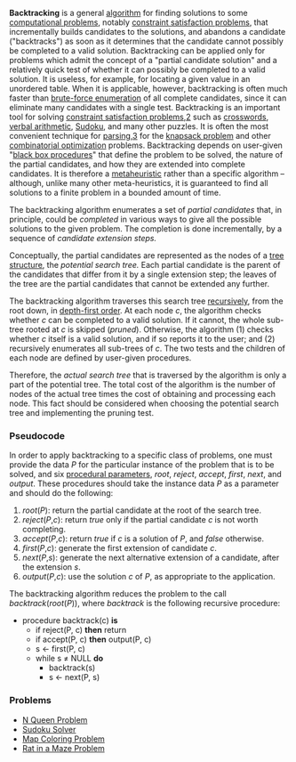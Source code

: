 **Backtracking** is a general [algorithm](https://en.wikipedia.org/wiki/Algorithm "Algorithm") for finding solutions to some [computational problems](https://en.wikipedia.org/wiki/Computational_problem "Computational problem"), notably [constraint satisfaction problems](https://en.wikipedia.org/wiki/Constraint_satisfaction_problem "Constraint satisfaction problem"), that incrementally builds candidates to the solutions, and abandons a candidate ("backtracks") as soon as it determines that the candidate cannot possibly be completed to a valid solution.
Backtracking can be applied only for problems which admit the concept of a "partial candidate solution" and a relatively quick test of whether it can possibly be completed to a valid solution. It is useless, for example, for locating a given value in an unordered table. When it is applicable, however, backtracking is often much faster than [brute-force enumeration](https://en.wikipedia.org/wiki/Brute-force_search "Brute-force search") of all complete candidates, since it can eliminate many candidates with a single test.
Backtracking is an important tool for solving [constraint satisfaction problems](https://en.wikipedia.org/wiki/Constraint_satisfaction_problem "Constraint satisfaction problem"),[2](https://en.wikipedia.org/wiki/Backtracking#cite_note-BiereHeule2009-2) such as [crosswords](https://en.wikipedia.org/wiki/Crosswords "Crosswords"), [verbal arithmetic](https://en.wikipedia.org/wiki/Verbal_arithmetic "Verbal arithmetic"), [Sudoku](https://en.wikipedia.org/wiki/Algorithmics_of_sudoku "Algorithmics of sudoku"), and many other puzzles. It is often the most convenient technique for [parsing](https://en.wikipedia.org/wiki/Parsing "Parsing"),[3](https://en.wikipedia.org/wiki/Backtracking#cite_note-Watson2017-3) for the [knapsack problem](https://en.wikipedia.org/wiki/Knapsack_problem "Knapsack problem") and other [combinatorial optimization](https://en.wikipedia.org/wiki/Combinatorial_optimization "Combinatorial optimization") problems.
Backtracking depends on user-given "[black box procedures](https://en.wikipedia.org/wiki/Procedural_parameter "Procedural parameter")" that define the problem to be solved, the nature of the partial candidates, and how they are extended into complete candidates. It is therefore a [metaheuristic](https://en.wikipedia.org/wiki/Metaheuristic "Metaheuristic") rather than a specific algorithm – although, unlike many other meta-heuristics, it is guaranteed to find all solutions to a finite problem in a bounded amount of time.

The backtracking algorithm enumerates a set of _partial candidates_ that, in principle, could be _completed_ in various ways to give all the possible solutions to the given problem. The completion is done incrementally, by a sequence of _candidate extension steps._

Conceptually, the partial candidates are represented as the nodes of a [tree structure](https://en.wikipedia.org/wiki/Tree_structure "Tree structure"), the _potential search tree._ Each partial candidate is the parent of the candidates that differ from it by a single extension step; the leaves of the tree are the partial candidates that cannot be extended any further.

The backtracking algorithm traverses this search tree [recursively](https://en.wikipedia.org/wiki/Recursion_(computer_science) "Recursion (computer science)"), from the root down, in [depth-first order](https://en.wikipedia.org/wiki/Depth-first_search "Depth-first search"). At each node _c_, the algorithm checks whether _c_ can be completed to a valid solution. If it cannot, the whole sub-tree rooted at _c_ is skipped (_pruned_). Otherwise, the algorithm (1) checks whether _c_ itself is a valid solution, and if so reports it to the user; and (2) recursively enumerates all sub-trees of _c_. The two tests and the children of each node are defined by user-given procedures.

Therefore, the _actual search tree_ that is traversed by the algorithm is only a part of the potential tree. The total cost of the algorithm is the number of nodes of the actual tree times the cost of obtaining and processing each node. This fact should be considered when choosing the potential search tree and implementing the pruning test.

### Pseudocode

In order to apply backtracking to a specific class of problems, one must provide the data _P_ for the particular instance of the problem that is to be solved, and six [procedural parameters](https://en.wikipedia.org/wiki/Procedural_parameter "Procedural parameter"), _root_, _reject_, _accept_, _first_, _next_, and _output_. These procedures should take the instance data _P_ as a parameter and should do the following:

1.  _root_(_P_): return the partial candidate at the root of the search tree.
2.  _reject_(_P_,_c_): return _true_ only if the partial candidate _c_ is not worth completing.
3.  _accept_(_P_,_c_): return _true_ if _c_ is a solution of _P_, and _false_ otherwise.
4.  _first_(_P_,_c_): generate the first extension of candidate _c_.
5.  _next_(_P_,_s_): generate the next alternative extension of a candidate, after the extension _s_.
6.  _output_(_P_,_c_): use the solution _c_ of _P_, as appropriate to the application.

The backtracking algorithm reduces the problem to the call _backtrack_(_root_(_P_)), where _backtrack_ is the following recursive procedure:

- procedure backtrack(c) **is**
	- if reject(P, c) **then** return
	- if accept(P, c) **then** output(P, c)
	- s ← first(P, c)
	- while s ≠ NULL **do**
		- backtrack(s)
		- s ← next(P, s)
		
### Problems
- [N Queen Problem](https://leetcode.com/problems/n-queens/)
- [Sudoku Solver](https://leetcode.com/problems/sudoku-solver/)
- [Map Coloring Problem](https://www.codingninjas.com/codestudio/problems/981273)
- [Rat in a Maze Problem](https://practice.geeksforgeeks.org/problems/rat-in-a-maze-problem)
